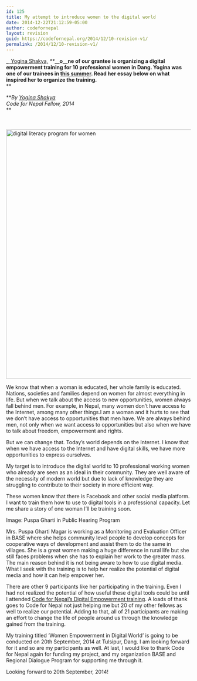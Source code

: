 ```yaml
---
id: 125
title: My attempt to introduce women to the digital world
date: 2014-12-22T21:12:59-05:00
author: codefornepal
layout: revision
guid: https://codefornepal.org/2014/12/10-revision-v1/
permalink: /2014/12/10-revision-v1/
---
```

**_**_<a href="https://twitter.com/YoginaShakya" target="_blank">Yogina Shakya,</a> _**_**__o__ne of our grantee is organizing a digital empowerment training for 10 professional women in Dang. Yogina was one of our trainees in <a href="https://codefornepal.org/post/90988738253/digital-empowerment-training-summer-2014" target="_blank">this summer</a>. Read her essay below on what inspired her to organize the training.**  
** 

**_By <a href="https://twitter.com/YoginaShakya" target="_blank">Yogina Shakya</a>_  
_Code for Nepal Fellow, 2014_  
** 

&nbsp;

[<img class="alignnone size-full wp-image-124" src="https://codefornepal.org/wp-content/uploads/2014/12/yogina_training.jpg" alt="digital literacy program for women" width="905" height="679" srcset="https://codefornepal.org/wp-content/uploads/2014/12/yogina_training.jpg 905w, https://codefornepal.org/wp-content/uploads/2014/12/yogina_training-300x225.jpg 300w" sizes="(max-width: 905px) 100vw, 905px" />](https://codefornepal.org/wp-content/uploads/2014/12/yogina_training.jpg)

We know that when a woman is educated, her whole family is educated. Nations, societies and families depend on women for almost everything in life. But when we talk about the access to new opportunities, women always fall behind men. For example, in Nepal, many women don’t have access to the Internet, among many other things.<!-- more -->I am a woman and it hurts to see that we don’t have access to opportunities that men have. We are always behind men, not only when we want access to opportunities but also when we have to talk about freedom, empowerment and rights.

But we can change that. Today’s world depends on the Internet. I know that when we have access to the Internet and have digital skills, we have more opportunities to express ourselves.

My target is to introduce the digital world to 10 professional working women who already are seen as an ideal in their community. They are well aware of the necessity of modern world but due to lack of knowledge they are struggling to contribute to their society in more efficient way.

These women know that there is Facebook and other social media platform. I want to train them how to use to digital tools in a professional capacity. Let me share a story of one woman I’ll be training soon.

Image: Puspa Gharti in Public Hearing Program

Mrs. Puspa Gharti Magar is working as a Monitoring and Evaluation Officer in BASE where she helps community level people to develop concepts for cooperative ways of development and assist them to do the same in villages. She is a great women making a huge difference in rural life but she still faces problems when she has to explain her work to the greater mass. The main reason behind it is not being aware to how to use digital media. What I seek with the training is to help her realize the potential of digital media and how it can help empower her.

There are other 9 participants like her participating in the training. Even I had not realized the potential of how useful these digital tools could be until I attended <a href="https://codefornepal.org/post/90988738253/digital-empowerment-training-summer-2014" target="_blank">Code for Nepal’s Digital Empowerment training</a>. A loads of thank goes to Code for Nepal not just helping me but 20 of my other fellows as well to realize our potential. Adding to that, all of 21 participants are making an effort to change the life of people around us through the knowledge gained from the training.

My training titled ‘Women Empowerment in Digital World’ is going to be conducted on 20th September, 2014 at Tulsipur, Dang. I am looking forward for it and so are my participants as well. At last, I would like to thank Code for Nepal again for funding my project, and my organization BASE and Regional Dialogue Program for supporting me through it.

Looking forward to 20th September, 2014!
